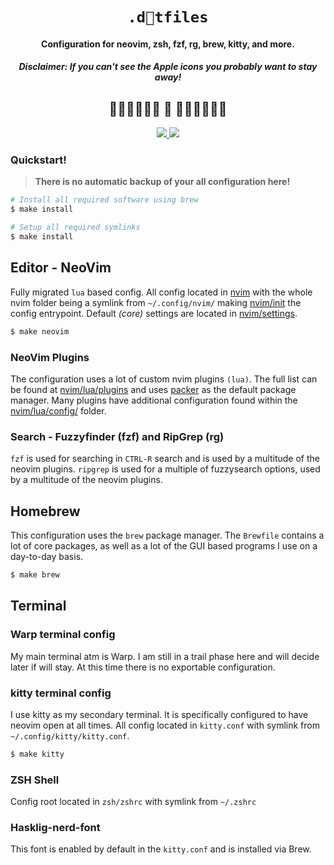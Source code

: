 <div align="center">
  <h1>
    <code>.dtfiles</code>
  </h1>

  <h4>
    Configuration for neovim, zsh, fzf, rg, brew, kitty, and more.</h4>
  <h5>
    <i>
      <b>Disclaimer:</b> If you can't see the Apple icons you probably want to stay away!
    </i>
  </h5>

  <h2> ━━━━━━    ━━━━━━ </h2>


  <a href="https://github.com/neovim/neovim"> <img src="https://img.shields.io/badge/requires-neovim%200.8%2B-green?color=76946A&labelColor=16161D&style=for-the-badge&logo=neovim"> </a>
  <img src="https://img.shields.io/github/repo-size/smithpeder/dotfiles?color=C34043&labelColor=16161D&style=for-the-badge">
  </a>
</div>

<!-- <details><summary><code>Images</code></summary> -->
<!-- <p> -->
<!-- <img src="https://github.com/SmithPeder/dotfiles/blob/master/.github/nvim.png?raw=true" /> -->
<!-- <img src="https://github.com/SmithPeder/dotfiles/blob/master/.github/telescope.png?raw=true" /> -->
<!-- </p> -->
<!-- </details> -->

### Quickstart!

> **There is no __automatic__ backup of your all configuration here!**

```sh
# Install all required software using brew
$ make install

# Setup all required symlinks
$ make install
```

## Editor - NeoVim

Fully migrated `lua` based config. All config located in [nvim](https://github.com/smithpeder/dotfiles/nvim) with the whole nvim folder being a symlink from `~/.config/nvim/` making [nvim/init](https://github.com/smithpeder/dotfiles/nvim/init.lua) the config entrypoint. Default _(core)_ settings are located in [nvim/settings](https://github.com/smithpeder/dotfiles/nvim/settings,lua). 

```sh
$ make neovim
```

### NeoVim Plugins

The configuration uses a lot of custom nvim plugins `(lua)`. The full list can be found at [nvim/lua/plugins](https://github.com/smithpeder/dotfiles/nvim/lua/plugins.lua) and uses [packer](https://github.com/wbthomason/packer.nvim) as the default package manager. Many plugins have additional configuration found within the [nvim/lua/config/](https://github.com/smithpeder/dotfiles/nvim/lua/config/) folder.

### Search - Fuzzyfinder (fzf) and RipGrep (rg)

`fzf` is used for searching in `CTRL-R` search and is used by a multitude of the neovim plugins. `ripgrep` is used for a multiple of fuzzysearch options, used by a multitude of the neovim plugins.



## Homebrew

This configuration uses the `brew` package manager. The ``Brewfile`` contains a lot of core packages, as well as a lot of the GUI based programs I use on a day-to-day basis.

```sh
$ make brew
```

## Terminal

### Warp terminal config

My main terminal atm is Warp. I am still in a trail phase here and will decide later if will stay. At this time there is no exportable configuration.


### kitty terminal config

I use kitty as my secondary terminal. It is specifically configured to have neovim open at all times. All config located in `kitty.conf` with symlink from `~/.config/kitty/kitty.conf`.

```sh
$ make kitty
```

### ZSH Shell

Config root located in `zsh/zshrc` with symlink from `~/.zshrc`


### Hasklig-nerd-font

This font is enabled by default in the `kitty.conf` and is installed via Brew.

